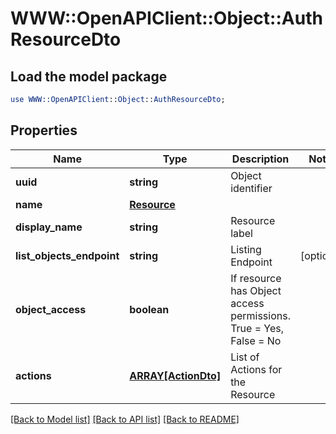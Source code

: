 # WWW::OpenAPIClient::Object::AuthResourceDto

## Load the model package
```perl
use WWW::OpenAPIClient::Object::AuthResourceDto;
```

## Properties
Name | Type | Description | Notes
------------ | ------------- | ------------- | -------------
**uuid** | **string** | Object identifier | 
**name** | [**Resource**](Resource.md) |  | 
**display_name** | **string** | Resource label | 
**list_objects_endpoint** | **string** | Listing Endpoint | [optional] 
**object_access** | **boolean** | If resource has Object access permissions. True &#x3D; Yes, False &#x3D; No | 
**actions** | [**ARRAY[ActionDto]**](ActionDto.md) | List of Actions for the Resource | 

[[Back to Model list]](../README.md#documentation-for-models) [[Back to API list]](../README.md#documentation-for-api-endpoints) [[Back to README]](../README.md)


